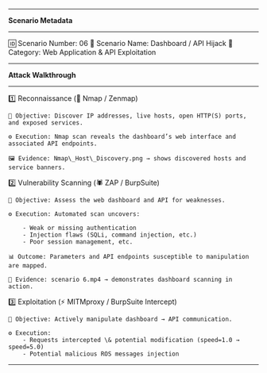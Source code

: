 -------------------------------------------------------------------------------------------------------------------------


**Scenario Metadata**


-------------------------------------------------------------------------------------------------------------------------

🆔 Scenario Number: 06
📝 Scenario Name: Dashboard / API Hijack
📂 Category: Web Application \& API Exploitation

-------------------------------------------------------------------------------------------------------------------------


**Attack Walkthrough**


-------------------------------------------------------------------------------------------------------------------------

1️⃣ Reconnaissance (🔎 Nmap / Zenmap)


	🎯 Objective: Discover IP addresses, live hosts, open HTTP(S) ports, and exposed services.

	⚙️ Execution: Nmap scan reveals the dashboard’s web interface and associated API endpoints.

	🖼 Evidence: Nmap\_Host\_Discovery.png → shows discovered hosts and service banners.



2️⃣ Vulnerability Scanning (🕷 ZAP / BurpSuite)


	🎯 Objective: Assess the web dashboard and API for weaknesses.

	⚙️ Execution: Automated scan uncovers:

		- Weak or missing authentication
		- Injection flaws (SQLi, command injection, etc.)
		- Poor session management, etc.

	📊 Outcome: Parameters and API endpoints susceptible to manipulation are mapped.

	🎥 Evidence: scenario 6.mp4 → demonstrates dashboard scanning in action.



3️⃣ Exploitation (⚡ MITMproxy / BurpSuite Intercept)


	🎯 Objective: Actively manipulate dashboard → API communication.

	⚙️ Execution: 
		- Requests intercepted \& potential modification (speed=1.0 → speed=5.0) 
		- Potential malicious ROS messages injection

-------------------------------------------------------------------------------------------------------------------------

